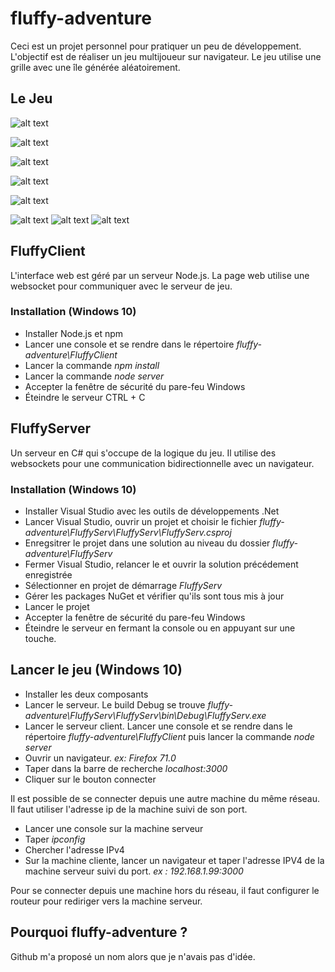 # fluffy-adventure

Ceci est un projet personnel pour pratiquer un peu de développement.
L'objectif est de réaliser un jeu multijoueur sur navigateur. 
Le jeu utilise une grille avec une île générée aléatoirement.

## Le Jeu

![alt text](https://github.com/Monzein/fluffy-adventure/blob/master/Presentation/FindResources.PNG)

![alt text](https://github.com/Monzein/fluffy-adventure/blob/master/Presentation/MapExploration.PNG)

![alt text](https://github.com/Monzein/fluffy-adventure/blob/master/Presentation/Inventory.PNG)

![alt text](https://github.com/Monzein/fluffy-adventure/blob/master/Presentation/Crafting.PNG)

![alt text](https://github.com/Monzein/fluffy-adventure/blob/master/Presentation/Battle.PNG)

![alt text](https://github.com/Monzein/fluffy-adventure/blob/master/Presentation/GeneratedMap_1.PNG) ![alt text](https://github.com/Monzein/fluffy-adventure/blob/master/Presentation/GeneratedMap_2.PNG) ![alt text](https://github.com/Monzein/fluffy-adventure/blob/master/Presentation/GeneratedMap_3.PNG)


## FluffyClient

L'interface web est géré par un serveur Node.js.
La page web utilise une websocket pour communiquer avec le serveur de jeu.

### Installation (Windows 10)

* Installer Node.js et npm
* Lancer une console et se rendre dans le répertoire *fluffy-adventure\FluffyClient*
* Lancer la commande *npm install*
* Lancer la commande *node server*
* Accepter la fenêtre de sécurité du pare-feu Windows
* Éteindre le serveur CTRL + C

## FluffyServer

Un serveur en C# qui s'occupe de la logique du jeu.
Il utilise des websockets pour une communication bidirectionnelle avec un navigateur.

### Installation (Windows 10)

* Installer Visual Studio avec les outils de développements .Net
* Lancer Visual Studio, ouvrir un projet et choisir le fichier *fluffy-adventure\FluffyServ\FluffyServ\FluffyServ.csproj*
* Enregsitrer le projet dans une solution au niveau du dossier *fluffy-adventure\FluffyServ*
* Fermer Visual Studio, relancer le et ouvrir la solution précédement enregistrée
* Sélectionner en projet de démarrage *FluffyServ*
* Gérer les packages NuGet et vérifier qu'ils sont tous mis à jour
* Lancer le projet
* Accepter la fenêtre de sécurité du pare-feu Windows
* Éteindre le serveur en fermant la console ou en appuyant sur une touche.

## Lancer le jeu (Windows 10)

* Installer les deux composants
* Lancer le serveur. Le build Debug se trouve *fluffy-adventure\FluffyServ\FluffyServ\bin\Debug\FluffyServ.exe*
* Lancer le serveur client. Lancer une console et se rendre dans le répertoire *fluffy-adventure\FluffyClient* puis lancer la commande *node server*
* Ouvrir un navigateur. *ex: Firefox 71.0*
* Taper dans la barre de recherche *localhost:3000*
* Cliquer sur le bouton connecter

Il est possible de se connecter depuis une autre machine du même réseau. Il faut utiliser l'adresse ip de la machine suivi de son port.

* Lancer une console sur la machine serveur
* Taper *ipconfig*
* Chercher l'adresse IPv4
* Sur la machine cliente, lancer un navigateur et taper l'adresse IPV4 de la machine serveur suivi du port. *ex : 192.168.1.99:3000*

Pour se connecter depuis une machine hors du réseau, il faut configurer le routeur pour rediriger vers la machine serveur.

## Pourquoi fluffy-adventure ?

Github m'a proposé un nom alors que je n'avais pas d'idée.
